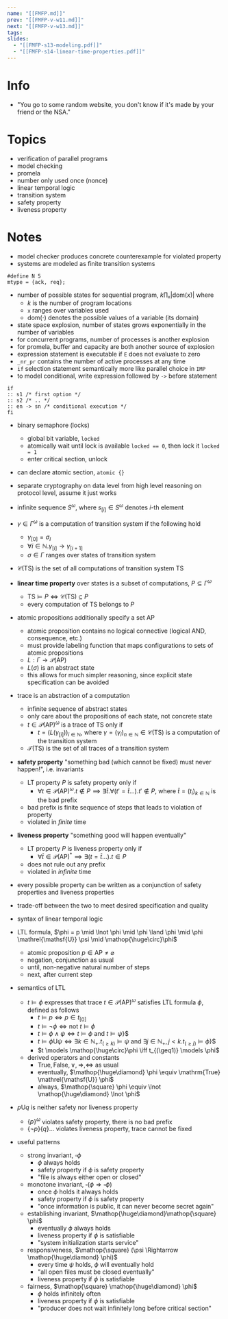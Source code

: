 ```yaml
---
name: "[[FMFP.md]]"
prev: "[[FMFP-v-w11.md]]"
next: "[[FMFP-v-w13.md]]"
tags:
slides:
  - "[[FMFP-s13-modeling.pdf]]"
  - "[[FMFP-s14-linear-time-properties.pdf]]"
---
```



# Info
- "You go to some random website, you don't know if it's made by your friend or the NSA."


# Topics
- verification of parallel programs
- model checking
- promela
- number only used once (nonce)
- linear temporal logic
- transition system
- safety property
- liveness property

# Notes
- model checker produces concrete counterexample for violated property
- systems are modeled as finite transition systems
```spin
#define N 5
mtype = {ack, req};
```

- number of possible states for sequential program, $k \prod_{\texttt{x}} |\mathrm{dom}(x)|$ where
	- $k$ is the number of program locations
	- $\texttt{x}$ ranges over variables used
	- $\mathrm{dom(\cdot)}$ denotes the possible values of a variable (its domain)
- state space explosion, number of states grows exponentially in the number of variables
- for concurrent programs, number of processes is another explosion
- for promela, buffer and capacity are both another source of explosion
- expression statement is executable if $\texttt{E}$ does not evaluate to zero
- $\texttt{\_{}nr\_pr}$ contains the number of active processes at any time
- `if` selection statement semantically more like parallel choice in `IMP`
- to model conditional, write expression followed by `->` before statement
```promela
if
:: s1 /* first option */
:: s2 /* .. */
:: en -> sn /* conditional execution */
fi
```
- binary semaphore (locks)
	- global bit variable, `locked`
	- atomically wait until lock is available `locked == 0`, then lock it `locked = 1`
	- enter critical section, unlock
- can declare atomic section, `atomic {}`

- separate cryptography on data level from high level reasoning on protocol level, assume it just works

- infinite sequence $S^{\omega}$, where $s_{[i]} \in S^{\omega}$ denotes $i$-th element
- $\gamma \in \Gamma^{\omega}$ is a computation of transition system if the following hold
	- $\gamma_{[0]} = \sigma_{I}$
	- $\forall i \in \mathbb{N}. \gamma_{[i]} \to\gamma_{[i+1]}$
	- $\sigma \in \Gamma$ ranges over states of transition system
- $\mathcal{C}(\mathrm{TS})$ is the set of all computations of transition system $\mathrm{TS}$
- **linear time property** over states is a subset of computations, $P \subseteq \Gamma^{\omega}$
	- $\mathrm{TS} \models P \iff \mathcal{C}(\mathrm{TS}) \subseteq P$
	- every computation of $\mathrm{TS}$ belongs to $P$
- atomic propositions additionally specify a set $\mathrm{AP}$
	- atomic proposition contains no logical connective (logical AND, consequence, etc.)
	- must provide labeling function that maps configurations to sets of atomic propositions
	- $L : \Gamma \to \mathcal{P}(\mathrm{AP})$
	- $L(\sigma)$ is an abstract state
	- this allows for much simpler reasoning, since explicit state specification can be avoided
- trace is an abstraction of a computation
	- infinite sequence of abstract states
	- only care about the propositions of each state, not concrete state
	- $t \in \mathcal{P}(\mathrm{AP})^{\omega}$ is a trace of $\mathrm{TS}$ only if
		- $t = (L(\gamma_{[i]}))_{i \in \mathbb{N}}$, where $\gamma = (\gamma_{i})_{n \in \mathbb{N}} \in \mathcal{C}(\mathrm{TS})$ is a computation of the transition system
	- $\mathcal{T}(\mathrm{TS})$ is the set of all traces of a transition system
- **safety property** "something bad (which cannot be fixed) must never happen!", i.e. invariants
	- LT property $P$ is safety property only if
		- $\forall t \in \mathcal{P}(\mathrm{AP})^{\omega}. t \not\in P \implies \exists \widehat{t}. \forall (t' = \widehat{t}\dots) . t' \not\in P$, where $\widehat{t} = (t_{i})_{k \in \mathbb{N}}$ is the bad prefix
	- bad prefix is finite sequence of steps that leads to violation of property
	- violated in *finite* time
- **liveness property** "something good will happen eventually"
	- LT property $P$ is liveness property only if
		- $\forall\widehat{t} \in \mathcal{P}(\mathrm{AP})^{*} \implies \exists(t=\widehat{t}\dots). t \in P$
	- does not rule out any prefix
	- violated in *infinite* time
- every possible property can be written as a conjunction of safety properties and liveness properties
- trade-off between the two to meet desired specification and quality

- syntax of linear temporal logic
- LTL formula,  $\phi = p \mid \lnot \phi \mid \phi \land \phi \mid \phi \mathrel{\mathsf{U}} \psi \mid \mathop{\huge\circ}\phi$
	- atomic proposition $p \in \mathrm{AP} \neq \varnothing$
	- negation, conjunction as usual
	- until, non-negative natural number of steps
	- next, after current step
- semantics of LTL
	- $t \models \phi$ expresses that trace $t \in \mathcal{P}(\mathrm{AP})^{\omega}$ satisfies LTL formula $\phi$, defined as follows
		- $t \models p \iff p \in t_{[0]}$
		- $t \models \lnot\phi \iff \text{not } t \models \phi$
		- $t \models \phi \land \psi \iff t \models \phi \text{ and } t \models \psi$}$
		- $t \models \phi \mathrel{\mathsf{U}} \psi \iff \exists k \in \mathbb{N}_{+}. t_{(\geq k)} \models \psi \text{ and } \exists j \in \mathbb{N}_{+}, j < k. t_{(\geq j)} \models \phi$}$
		- $t \models \mathop{\huge\circ}\phi  \iff t_{(\geq1)} \models \phi$
	- derived operators and constants
		- $\mathrm{True}, \mathrm{False}, \lor, \Rightarrow, \Leftrightarrow$ as usual
		- eventually, $\mathop{\huge\diamond} \phi \equiv \mathrm{True} \mathrel{\mathsf{U}} \phi$
		- always, $\mathop{\square} \phi \equiv \lnot \mathop{\huge\diamond} \lnot \phi$
- $p \mathrel{\mathsf{U}} q$ is neither safety nor liveness property
	- $\{ p \}^{\omega}$ violates safety property, there is no bad prefix
	- $\{ \lnot p \} \{  q \} \dots$ violates liveness property, trace cannot be fixed
- useful patterns
	- strong invariant, $\mathop{\square} \phi$
		- $\phi$ always holds
		- safety property if $\phi$ is safety property
		- "file is always either open or closed"
	- monotone invariant, $\mathop{\square} (\phi \Rightarrow \mathop{\square} \phi)$
		- once $\phi$ holds it always holds
		- safety property if $\phi$ is safety property
		- "once information is public, it can never become secret again"
	- establishing invariant, $\mathop{\huge\diamond}\mathop{\square} \phi$
		- eventually $\phi$ always holds
		- liveness property if $\phi$ is satisfiable
		- "system initialization starts service"
	- responsiveness, $\mathop{\square} (\psi \Rightarrow \mathop{\huge\diamond} \phi)$
		- every time $\psi$ holds, $\phi$ will eventually hold
		- "all open files must be closed eventually"
		- liveness property if $\phi$ is satisfiable
	- fairness, $\mathop{\square} \mathop{\huge\diamond} \phi$
		- $\phi$ holds infinitely often
		- liveness property if $\phi$ is satisfiable
		- "producer does not wait infinitely long before critical section"
